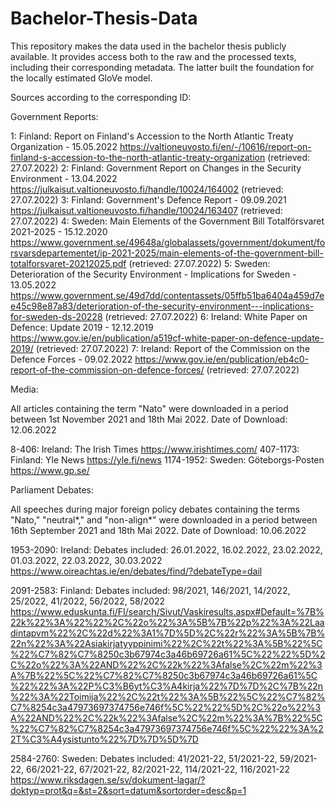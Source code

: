 # Bachelor-Thesis-Data

This repository makes the data used in the bachelor thesis publicly available. 
It provides access both to the raw and the processed texts, including their corresponding metadata.
The latter built the foundation for the locally estimated GloVe model.


Sources according to the corresponding ID:


Government Reports:

1:  Finland: Report on Finland's Accession to the North Atlantic Treaty Organization - 15.05.2022
https://valtioneuvosto.fi/en/-/10616/report-on-finland-s-accession-to-the-north-atlantic-treaty-organization
(retrieved: 27.07.2022)
2: Finland: Government Report on Changes in the Security Environment - 13.04.2022
https://julkaisut.valtioneuvosto.fi/handle/10024/164002
(retrieved: 27.07.2022)
3: Finland: Government's Defence Report - 09.09.2021
https://julkaisut.valtioneuvosto.fi/handle/10024/163407
(retrieved: 27.07.2022)
4: Sweden: Main Elements of the Government Bill Totalförsvaret 2021-2025 - 15.12.2020
https://www.government.se/49648a/globalassets/government/dokument/forsvarsdepartementet/ip-2021-2025/main-elements-of-the-government-bill-totalforsvaret-20212025.pdf
(retrieved: 27.07.2022)
5: Sweden: Deterioration of the Security Environment - Implications for Sweden - 13.05.2022
https://www.government.se/49d7dd/contentassets/05ffb51ba6404a459d7ee45c98e87a83/deterioration-of-the-security-environment---inplications-for-sweden-ds-20228
(retrieved: 27.07.2022)
6: Ireland: White Paper on Defence: Update 2019 - 12.12.2019
https://www.gov.ie/en/publication/a519cf-white-paper-on-defence-update-2019/
(retrieved: 27.07.2022)
7: Ireland: Report of the Commission on the Defence Forces - 09.02.2022
https://www.gov.ie/en/publication/eb4c0-report-of-the-commission-on-defence-forces/
(retrieved: 27.07.2022)


Media:

All articles containing the term "Nato" were downloaded in a period between 1st November 2021 and 18th Mai 2022.
Date of Download: 12.06.2022

8-406: Ireland: The Irish Times
https://www.irishtimes.com/
407-1173: Finland: Yle News
https://yle.fi/news
1174-1952: Sweden: Göteborgs-Posten
https://www.gp.se/


Parliament Debates:

All speeches during major foreign policy debates containing the terms "Nato," "neutral*," and "non-align*" were downloaded in a period between 16th September 2021 and 18th Mai 2022.
Date of Download: 10.06.2022

1953-2090: Ireland: Debates included: 26.01.2022, 16.02.2022, 23.02.2022, 01.03.2022, 22.03.2022, 30.03.2022
https://www.oireachtas.ie/en/debates/find/?debateType=dail

2091-2583: Finland: Debates included: 98/2021, 146/2021, 14/2022, 25/2022, 41/2022, 56/2022, 58/2022
https://www.eduskunta.fi/FI/search/Sivut/Vaskiresults.aspx#Default=%7B%22k%22%3A%22%22%2C%22o%22%3A%5B%7B%22p%22%3A%22Laadintapvm%22%2C%22d%22%3A1%7D%5D%2C%22r%22%3A%5B%7B%22n%22%3A%22Asiakirjatyyppinimi%22%2C%22t%22%3A%5B%22%5C%22%C7%82%C7%8250c3b67974c3a46b69726a61%5C%22%22%5D%2C%22o%22%3A%22AND%22%2C%22k%22%3Afalse%2C%22m%22%3A%7B%22%5C%22%C7%82%C7%8250c3b67974c3a46b69726a61%5C%22%22%3A%22P%C3%B6yt%C3%A4kirja%22%7D%7D%2C%7B%22n%22%3A%22Toimija%22%2C%22t%22%3A%5B%22%5C%22%C7%82%C7%8254c3a47973697374756e746f%5C%22%22%5D%2C%22o%22%3A%22AND%22%2C%22k%22%3Afalse%2C%22m%22%3A%7B%22%5C%22%C7%82%C7%8254c3a47973697374756e746f%5C%22%22%3A%22T%C3%A4ysistunto%22%7D%7D%5D%7D

2584-2760: Sweden: Debates included: 41/2021-22, 51/2021-22, 59/2021-22, 66/2021-22, 67/2021-22, 82/2021-22, 114/2021-22, 116/2021-22
https://www.riksdagen.se/sv/dokument-lagar/?doktyp=prot&q=&st=2&sort=datum&sortorder=desc&p=1
